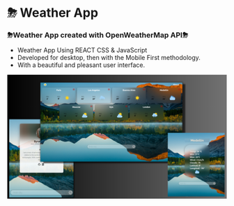 # ⛈ Weather App

### ⛈Weather App created with OpenWeatherMap API⛈

- Weather App Using REACT CSS & JavaScript
- Developed for desktop, then with the Mobile First methodology.
- With a beautiful and pleasant user interface.

![preview img](/preview.png)
